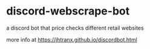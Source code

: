 # discord-webscrape-bot
a discord bot that price checks different retail websites

more info at https://jhtranx.github.io/discordbot.html
